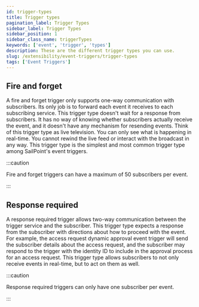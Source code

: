 ```yaml
---
id: trigger-types
title: Trigger types
pagination_label: Trigger Types
sidebar_label: Trigger Types
sidebar_position: 1
sidebar_class_name: triggerTypes
keywords: ['event', 'trigger', 'types']
description: These are the different trigger types you can use.
slug: /extensibility/event-triggers/trigger-types
tags: ['Event Triggers']
---
```


## Fire and forget

A fire and forget trigger only supports one-way communication with subscribers. Its only job is to forward each event it receives to each subscribing service. This trigger type doesn't wait for a response from subscribers. It has no way of knowing whether subscribers actually receive the event, and it doesn't have any mechanism for resending events. Think of this trigger type as live television. You can only see what is happening in real-time. You cannot rewind the live feed or interact with the broadcast in any way. This trigger type is the simplest and most common trigger type among SailPoint's event triggers.

:::caution

Fire and forget triggers can have a maximum of 50 subscribers per event.

:::

## Response required

A response required trigger allows two-way communication between the trigger service and the subscriber. This trigger type expects a response from the subscriber with directions about how to proceed with the event. For example, the access request dynamic approval event trigger will send the subscriber details about the access request, and the subscriber may respond to the trigger with the identity ID to include in the approval process for an access request. This trigger type allows subscribers to not only receive events in real-time, but to act on them as well.

:::caution

Response required triggers can only have one subscriber per event.

:::
